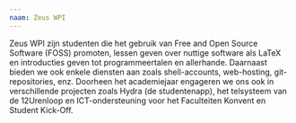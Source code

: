 ```yaml
---
naam: Zeus WPI
---
```

Zeus WPI zijn studenten die het gebruik van Free and Open Source Software (FOSS) promoten, lessen geven over nuttige software als LaTeX en introducties geven tot programmeertalen en allerhande. Daarnaast bieden we ook enkele diensten aan zoals shell-accounts, web-hosting, git-repositories, enz. Doorheen het academiejaar engageren we ons ook in verschillende projecten zoals Hydra (de studentenapp), het telsysteem van de 12Urenloop en ICT-ondersteuning voor het Faculteiten Konvent en Student Kick-Off.
